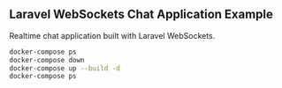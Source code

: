 ## Laravel WebSockets Chat Application Example

Realtime chat application built with Laravel WebSockets.

```bash
docker-compose ps
docker-compose down
docker-compose up --build -d
docker-compose ps
```